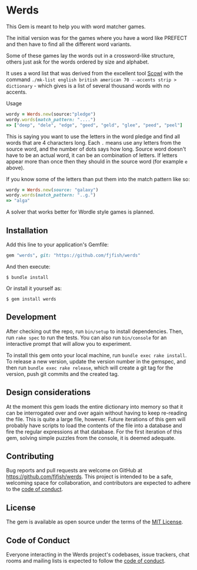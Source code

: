 # Werds

This Gem is meant to help you with word matcher games.

The initial version was for the games where you have a word like PREFECT and then have to find all the different word variants.

Some of these games lay the words out in a crossword-like structure, others just ask for the words ordered by size and alphabet.

It uses a word list that was derived from the excellent tool [Scowl](http://wordlist.aspell.net/) with the command `./mk-list english british american 70 --accents strip > dictionary` - which gives is a list of several thousand words with no accents.

Usage

```ruby
wordy = Werds.new(source:"pledge")
wordy.words(match_pattern: "....")
=> ["deep", "dele", "edge", "geed", "geld", "glee", "peed", "peel"]
```

This is saying you want to use the letters in the word pledge and find all words that are 4 characters long. Each `.` means use any letters from the source word, and the number of dots says how long. Source word doesn't have to be an actual word, it can be an combination of letters. If letters appear more than once then they should in the source word (for example `e` above).

If you know some of the letters than put them into the match pattern like so:

```ruby
wordy = Werds.new(source: "galaxy")
wordy.words(match_pattern: "..g.")
=> "alga"
```

A solver that works better for Wordle style games is planned.

## Installation

Add this line to your application's Gemfile:

```ruby
gem "werds", git: "https://github.com/fjfish/werds"
```

And then execute:

    $ bundle install

Or install it yourself as:

    $ gem install werds

## Development

After checking out the repo, run `bin/setup` to install dependencies. Then, run `rake spec` to run the tests. You can also run `bin/console` for an interactive prompt that will allow you to experiment.

To install this gem onto your local machine, run `bundle exec rake install`. To release a new version, update the version number in the gemspec, and then run `bundle exec rake release`, which will create a git tag for the version, push git commits and the created tag.

## Design considerations

At the moment this gem loads the entire dictionary into memory so that it can be interrogated over and over again without having to keep re-reading the file. This is quite a large file, however. Future iterations of this gem will probably have scripts to load the contents of the file into a database and fire the regular expressions at that database. For the first iteration of this gem, solving simple puzzles from the console, it is deemed adequate.

## Contributing

Bug reports and pull requests are welcome on GitHub at https://github.com/fjfish/werds. This project is intended to be a safe, welcoming space for collaboration, and contributors are expected to adhere to the [code of conduct](https://github.com/fjfish/werds/blob/master/CODE_OF_CONDUCT.md).

## License

The gem is available as open source under the terms of the [MIT License](https://opensource.org/licenses/MIT).

## Code of Conduct

Everyone interacting in the Werds project's codebases, issue trackers, chat rooms and mailing lists is expected to follow the [code of conduct](https://github.com/fjfish/werds/blob/master/CODE_OF_CONDUCT.md).
